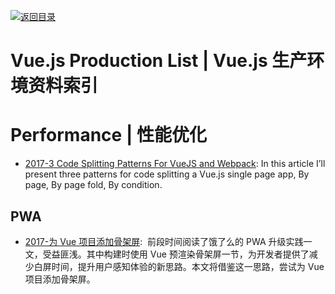 [![返回目录](https://user-images.githubusercontent.com/5803001/38079637-ff0abcf0-3371-11e8-9b76-ad651620afc7.jpg)](https://github.com/wxyyxc1992/Awesome-Lists)

# Vue.js Production List | Vue.js 生产环境资料索引

# Performance | 性能优化

- [2017-3 Code Splitting Patterns For VueJS and Webpack](https://parg.co/bDP): In this article I’ll present three patterns for code splitting a Vue.js single page app, By page, By page fold, By condition.

## PWA

- [2017-为 Vue 项目添加骨架屏](https://zhuanlan.zhihu.com/p/28465598):  前段时间阅读了饿了么的 PWA 升级实践一文，受益匪浅。其中构建时使用 Vue 预渲染骨架屏一节，为开发者提供了减少白屏时间，提升用户感知体验的新思路。本文将借鉴这一思路，尝试为 Vue 项目添加骨架屏。
